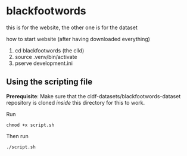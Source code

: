 # blackfootwords

this is for the website, the other one is for the dataset

how to start website (after having downloaded everything)
1. cd blackfootwords (the clld)
2. source .venv/bin/activate
3. pserve development.ini

## Using the scripting file
**Prerequisite**: Make sure that the cldf-datasets/blackfootwords-dataset repository is cloned *inside* this directory for this to work. 

Run 

`chmod +x script.sh`

Then run

`./script.sh`
